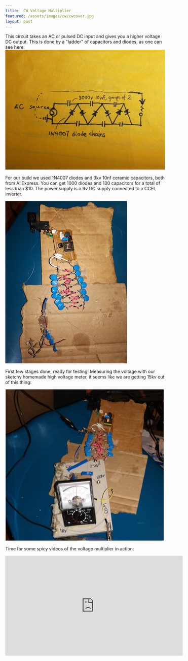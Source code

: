 ```yaml
---
title:  CW Voltage Multiplier
featured: /assets/images/cw/cwcover.jpg
layout: post
---
```


This circuit takes an AC or pulsed DC input and gives you a higher voltage DC output. This is done by a "ladder"
of capacitors and diodes, as one can see here:
![Diagram for voltage multiplier](/assets/images/cw/cwdiagram.jpg)


For our build we used 1N4007 diodes and 3kv 10nf ceramic capacitors, both from AliExpress.
You can get 1000 diodes and 100 capacitors for a total of less than $10.
The power supply is a 9v DC supply connected to a CCFL inverter.


![CW build](/assets/images/cw/cw3.jpg)


First few stages done, ready for testing!
Measuring the voltage with our sketchy homemade high voltage meter, it seems like we are getting 15kv out of this thing:


<img src="/assets/images/cw/cw1.png" alt="CW Test" width="500"/>



Time for some spicy videos of the voltage multiplier in action:


<iframe width="560" height="315" src="https://www.youtube.com/embed/hYGRqaVct7o" frameborder="0" allow="autoplay; encrypted-media"> </iframe>
